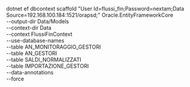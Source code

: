 dotnet ef dbcontext scaffold "User Id=flussi_fin;Password=nextam;Data Source=192.168.100.184:1521/orapsd;" Oracle.EntityFrameworkCore \
--output-dir Data/Models \
--context-dir Data \
--context FlussiFinContext \
--use-database-names \
--table AN_MONITORAGGIO_GESTORI \
--table AN_GESTORI \
--table SALDI_NORMALIZZATI \
--table IMPORTAZIONE_GESTORI \
--data-annotations \
--force
